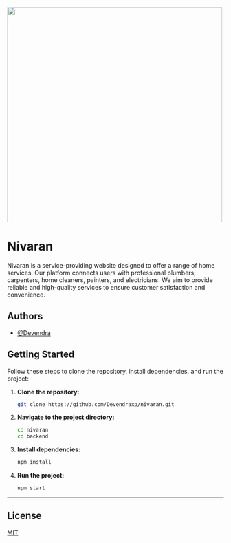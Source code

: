 
<img src="https://user-images.githubusercontent.com/74038190/225813708-98b745f2-7d22-48cf-9150-083f1b00d6c9.gif" width="500">

# Nivaran

Nivaran is a service-providing website designed to offer a range of home services. Our platform connects users with professional plumbers, carpenters, home cleaners, painters, and electricians. We aim to provide reliable and high-quality services to ensure customer satisfaction and convenience.

## Authors

- [@Devendra](https://www.github.com/Devendraxp)


## Getting Started

Follow these steps to clone the repository, install dependencies, and run the project:

1. **Clone the repository:**
   ```bash
   git clone https://github.com/Devendraxp/nivaran.git
   ```

2. **Navigate to the project directory:**
   ```bash
   cd nivaran
   cd backend
   ```

3. **Install dependencies:**
   ```bash
   npm install
   ```

4. **Run the project:**
   ```bash
   npm start
   ```

---


## License

[MIT](https://choosealicense.com/licenses/mit/)


